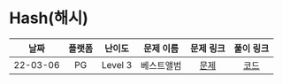 # Hash(해시)

|   날짜   | 플랫폼 |  난이도  |  문제 이름  |                   문제 링크                   |                                   풀이 링크                                   |
| :------: | :----: | :------: | :---------: | :-------------------------------------------: | :---------------------------------------------------------------------------: |
| 22-03-06 |   PG   | Level 3  | 베스트앨범 | [문제](https://programmers.co.kr/learn/courses/30/lessons/42579) | [코드](https://github.com/LeeMir/Algorithm/blob/main/Hash/PG-42579.js)  |
